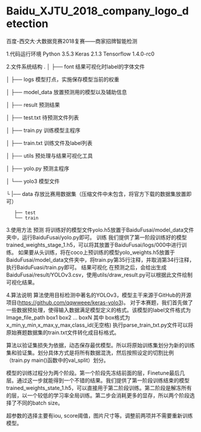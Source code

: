 # Baidu_XJTU_2018_company_logo_detection
百度-西交大·大数据竞赛2018复赛——商家招牌智能检测

1.代码运行环境
Python 3.5.3
Keras 2.1.3
Tensorflow 1.4.0-rc0

2.文件系统结构
.
│   ├── font 结果可视化时label的字体文件

│   ├── logs 模型打点，实施保存模型当前的权重

│   ├── model_data 放置预测用的模型以及辅助信息

│   ├── result 预测结果

│   ├── test.txt 待预测文件列表

│   ├── train.py 训练模型主程序

│   ├── train.txt 训练文件及label列表

│   ├── utils 预处理与结果可视化工具

│   ├── yolo.py 预测主程序

│   └── yolo3 模型文件

└   |── data  存放比赛用数据集（压缩文件中未包含，将官方下载的数据集放置即可）

       ├── test
       └── train

3.使用方法
预测
将训练好的模型文件yolo.h5放置于BaiduFusai/model_data文件夹中，运行BaiduFusai/yolo.py即可。
训练
我们提供了第一阶段训练好的模型trained_weights_stage_1.h5，可以将其放置于BaiduFusai/logs/000中进行训练。
如果要从头训练，将在coco上预训练的模型yolo_weights.h5放置于BaiduFusai/model_data文件夹中，将train.py第35行注释，并取消第34行注释，执行BaiduFuasi/train.py即可。
结果可视化
在预测之后，会给出生成BaiduFusai/result/YOLOv3.csv，使用utils/draw_result.py可以根据此文件绘制可视化结果。

4.算法说明
算法使用目标检测中著名的YOLOv3，模型主干来源于GitHub的开源项目(https://github.com/qqwweee/keras-yolo3)。
对于本赛题，我们首先做了一些数据预处理，使得输入数据满足模型定义的格式。该模型的label文件格式为
Image_file_path box1 box2 … boxN
其中
box格式为 x_min,y_min,x_max,y_max,class_id(无空格)
执行parse_train_txt.py文件可以将原始赛题数据集的train.txt文件转化成目标格式。

算法以验证集损失为依据，动态保存最优模型。所以将原始训练集划分为新的训练集和验证集。划分具体方式是将所有数据混洗，然后按照设定的切割比例（train.py main()函数中的val_split）划分。

模型的训练过程分为两个阶段。第一个阶段先冻结前面的层，Finetune最后几层。通过这一步就能得到一个不错的结果。我们提供了第一阶段训练结束的模型trained_weights_state_1.h5，可以直接用于第二阶段训练。第二阶段是解冻所有的层，以一个较低的学习率全局训练。第二步会消耗更多的显存，所以两个阶段选择了不同的batch size。

超参数的选择主要有iou, score阈值，图片尺寸等。调整前两项并不需要重新训练模型。
